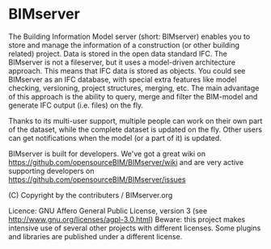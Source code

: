 BIMserver
=========

The Building Information Model server (short: BIMserver) enables you to store and manage the information of a construction (or other building related) project. Data is stored in the open data standard IFC. The BIMserver is not a fileserver, but it uses a model-driven architecture approach. This means that IFC data is stored as objects. You could see BIMserver as an IFC database, with special extra features like model checking, versioning, project structures, merging, etc. The main advantage of this approach is the ability to query, merge and filter the BIM-model and generate IFC output (i.e. files) on the fly.

Thanks to its multi-user support, multiple people can work on their own part of the dataset, while the complete dataset is updated on the fly. Other users can get notifications when the model (or a part of it) is updated. 

BIMserver is built for developers. We've got a great wiki on https://github.com/opensourceBIM/BIMserver/wiki and are very active supporting developers on https://github.com/opensourceBIM/BIMserver/issues 

(C) Copyright by the contributers / BIMserver.org

Licence: GNU Affero General Public License, version 3 (see http://www.gnu.org/licenses/agpl-3.0.html)
Beware: this project makes intensive use of several other projects with different licenses. Some plugins and libraries are published under a different license.
